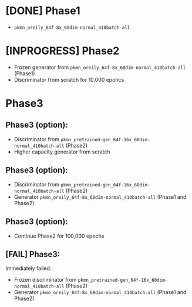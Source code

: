
# [DONE] Phase1
- `pkmn_oreily_64f-8x_60dim-normal_410batch-all`

# [INPROGRESS] Phase2
- Frozen generator from `pkmn_oreily_64f-8x_60dim-normal_410batch-all` (Phase1)
- Discriminator from scratch for 10,000 epohcs

# Phase3

## Phase3 (option):
- Discriminator from `pkmn_pretrained-gen_64f-16x_60dim-normal_410batch-all` (Phase2)
- Higher capacity generator from scratch

## Phase3 (option):
- Discriminator from `pkmn_pretrained-gen_64f-16x_60dim-normal_410batch-all` (Phase2)
- Generator `pkmn_oreily_64f-8x_60dim-normal_410batch-all` (Phase1 and Phase2)


## Phase3 (option):
- Continue Phase2 for 100,000 epochs



## [FAIL] Phase3:
Immediately failed.
- Frozen discriminator from `pkmn_pretrained-gen_64f-16x_60dim-normal_410batch-all` (Phase2)
- Generator `pkmn_oreily_64f-8x_60dim-normal_410batch-all` (Phase1 and Phase2)
